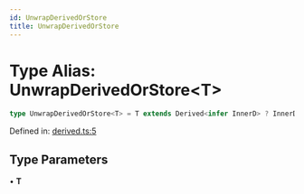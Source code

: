 ```yaml
---
id: UnwrapDerivedOrStore
title: UnwrapDerivedOrStore
---
```


<!-- DO NOT EDIT: this page is autogenerated from the type comments -->

# Type Alias: UnwrapDerivedOrStore\<T\>

```ts
type UnwrapDerivedOrStore<T> = T extends Derived<infer InnerD> ? InnerD : T extends Store<infer InnerS> ? InnerS : never;
```

Defined in: [derived.ts:5](https://github.com/TanStack/store/blob/main/packages/store/src/derived.ts#L5)

## Type Parameters

• **T**
